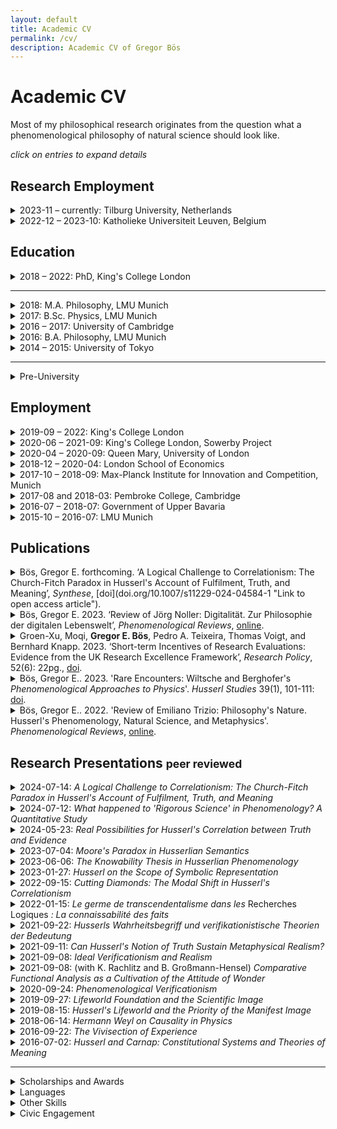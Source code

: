 ```yaml
---
layout: default
title: Academic CV
permalink: /cv/
description: Academic CV of Gregor Bös
---
```


<!--
Template is:
<details>
<summary>
</summary>
</details>
Custom CSS styling could make this more useful.
-->

# Academic CV

<p>Most of my philosophical research originates from the question what a phenomenological philosophy of natural science should look like.</p>

_click on entries to expand details_
<!-- ## Area of Specialization
## Area of Competence -->

## Research Employment

<details>
<summary>2023-11 &ndash; currently: Tilburg University, Netherlands
</summary>

Postdoctoral Researcher in the ERC project [Exiled Empiricists](https://exiledempiricists.wordpress.com/)

Principal Investigator: Sander Verhaegh.

</details>



<details>
<summary>2022-12 &ndash; 2023-10: Katholieke Universiteit Leuven, Belgium
</summary>

Postdoctoral Researcher for the project _Phenomenology and the Scientific Image of the World_ (Postdoctoral Mandate 3H220352).  

Promotors: Julia Jansen, Jan Heylen.

</details>



## Education


<details>
<summary>2018 &ndash; 2022: PhD, King's College London
</summary>

Research Topic: _Founding Science on the Lifeworld.
Promises and Problems of a Phenomenological Philosophy of Natural Science_

Primary Supervisor: Mark Textor

Examiners: Julia Jansen (Leuven), Steven French (Leeds)


</details>

---

<details>
<summary>2018: M.A. Philosophy, LMU Munich
</summary>
Dissertation Topic: <em>Husserl's Philosophy of Natural Science and Scientific Realism</em>

Thesis Supervisors: Christopher Erhard, Alexander Reutlinger
</details>

<details>
<summary>2017: B.Sc. Physics, LMU Munich
</summary>

Thesis Topic: <em>Sequential Artificial Neural Networks for the Trigger of the Belle II Experiment</em>

Analysis of artificial neural networks used for live analysis of data in
a particle physics experiment in Tsukuba, Japan

Thesis Supervisor: Prof. Christian Kiesling (LMU and Max-Planck Institute for Physics)
</details>

<details>
<summary>2016 &ndash; 2017: University of Cambridge
</summary>

Research Student, Department of Philosophy, Hughes Hall College
</details>

<details>
<summary> 2016: B.A. Philosophy, LMU Munich
</summary>

Thesis: <em>Carnap’s ‘Aufbau’ in a Husserlian Context. Towards a phenomenological ‘Aufbau’ or a logicist phenomenology.</em>

Thesis Supervisor: Christopher Erhard
</details>

<details>
<summary> 2014 &ndash; 2015: University of Tokyo
</summary>

Exchange Student in the USTEP-Programme
</details>


---


<details>
<summary> Pre-University
</summary>

2011 &ndash; 2012: European Voluntary Service at youth centre a.s.b.l. in Troisvierges, Luxembourg

Abitur in Baden-Württemberg (best of 123 graduates). Core subjects: physics, fine arts

</details>
<p></p>

## Employment

<details>
<summary>2019-09 &ndash; 2022: King's College London
</summary>

Graduate Teaching Assistant for the modules:
- Belief and Decision Under Uncertainty x2 (Alexander Bird)
- Methodology x2 (Julien Dutant, Clayton Littlejohn)
- Ethics and Politics of Science and Technology (Matteo Mameli)
- Neuroscience and the Mind (Adrian Alsmith, summative assessment only)
</details>

<details>
<summary>2020-06 &ndash; 2021-09: King's College London, Sowerby Project
</summary>

Project Assistant for the [Peter Sowerby Philosophy of Medicine Project](https://www.philosophyandmedicine.org)
</details>


<details>
<summary>2020-04 &ndash; 2020-09: Queen Mary, University of London
</summary>

Research Assistant for Dr. Moqi Groen-Xu, School of Economics and Finance

Database matching and citation network analysis.
</details>



<details>
<summary>2018-12 &ndash; 2020-04: London School of Economics
</summary>

Occasional Research Assistant for Dr. Moqi Groen-Xu, Department of Finance

Collation and explorative analysis of metadata for 17m scientific articles (Scopus, Python)
</details>
<details>
<summary> 2017-10 &ndash; 2018-09: Max-Planck Institute for Innovation and Competition, Munich
</summary>

Student Research Assistant under Dietmar Harhoff

Application of machine learning tools on patent and
publication abstract databases (Python)
</details>
<details>
<summary> 2017-08 and 2018-03: Pembroke College, Cambridge
</summary>

Programme Assistant for 2 Japanese Summer Schools

Support of lecturers, individual tutoring, organization of extracurricular activities, pastoral care for high school and undergraduate students
</details>
<details>
<summary>
2016-07 &ndash; 2018-07: Government of Upper Bavaria
</summary>

5 Philosophy Workshops for gifted students, 9th and 11th grade
</details>
<details>
<summary> 2015-10 &ndash; 2016-07: LMU Munich
</summary>

Tutor and Research Tutor for two seminars on “Edmund Husserl: Logical Investigations". Seminar jointly organised with Prof. Verena Mayer.
</details>
<p></p>

## Publications

<details>
<summary>
Bös, Gregor E. forthcoming. ‘A Logical Challenge to Correlationism: The Church-Fitch Paradox in Husserl's Account of Fulfilment, Truth, and Meaning’, <i>Synthese</i>, [doi](doi.org/10.1007/s11229-024-04584-1 "Link to open access article").
</summary>

Abstract: <br>
Husserl’s theory of fulfilment conceives of empty acts, such as symbolic thought, and fulfilling acts, such as sensory perceptions, in a strict parallel. This parallelism is the basis for Husserl’s semantics, epistemology, and conception of truth. It also entails that any true proposition can be known in principle, which Church and Fitch have shown to explode into the claim that every proposition is actually known. I assess this logical challenge and discuss a recent response by James Kinkaid. While Kinkaid’s proposal saves one direction of the parallel for semantics, it gives up the parallelism for truth. I spell out a different response which meshes naturally with Husserl’s account of meaning. If the parallelism is restricted to a class of basic propositions, the truth of non-basic propositions can be defined inductively, without leading to the paradox. I then discuss objections that have been raised against a similar proposal by Dummett. The result is that exegetically plausible and popular interpretations of Husserl’s correlationism lead to logical paradoxes. But when taking into account the ‘logical adumbration’ of propositional blindspots, truth and possible fulfilment can be connected without paradox.

</details>


<details>
<summary>
Bös, Gregor E. 2023. ‘Review of Jörg Noller: Digitalität. Zur Philosophie der digitalen Lebenswelt’, <i>Phenomenological Reviews</i>, <a href="https://reviews.ophen.org/2023/05/18/jorg-noller-digitalitat-zur-philosophie-der-digitalen-lebenswelt/">online</a>.
</summary>

book review, invited by the journal, 2,100 words.

</details>


<details>
<summary>
Groen-Xu, Moqi, <b>Gregor E. Bös</b>, Pedro A. Teixeira, Thomas Voigt, and Bernhard Knapp. 2023. ‘Short-term Incentives of Research Evaluations: Evidence from the UK Research Excellence Framework’, <i>Research Policy</i>, 52(6): 22pg., <a href="https://doi.org/10.1016/j.respol.2023.104729">doi</a>.
</summary>

Empirical study of the publication and citation behaviour of UK scientists of all disciplines over 23 years. I wrote the software to match databases and aggregate observables, helped to interpret the findings and contributed to the writing of the article.

</details>



<details>
<summary> Bös, Gregor E.. 2023. 'Rare Encounters: Wiltsche and Berghofer's <i>Phenomenological Approaches to Physics</i>'. <i>Husserl Studies</i> 39(1), 101-111:  <a href="https://doi.org/10.1007/s10743-022-09307-3">doi</a>. </summary>

---

book review, peer-reviewed, 5,300 words
</details>


<details>
<summary> Bös, Gregor E.. 2022. 'Review of Emiliano Trizio: Philosophy's Nature. Husserl's Phenomenology, Natural Science, and Metaphysics'. <i>Phenomenological Reviews</i>, <a href="https://reviews.ophen.org/2022/10/30/emiliano-trizio-philosophys-nature-husserl-review/">online</a>. </summary>

---

book review, invited by the journal, 5,000 words
</details>



## Research Presentations <small>peer reviewed</small>


<details>
<summary> 2024-07-14: <i> A Logical Challenge to Correlationism: The Church-Fitch Paradox in Husserl's Account of Fulfilment, Truth, and Meaning </i> </summary>

---

98th Joint Session of the Aristotelian Society and the Mind Association, University of Birmingham, UK
</details>

<details>
<summary> 2024-07-12: <i> What happened to 'Rigorous Science' in Phenomenology? A Quantitative Study </i> </summary>

---

HOPOS 2024 Conference, University of Vienna, Austria
</details>

<details>
<summary> 2024-05-23: <i>Real Possibilities for Husserl's Correlation between Truth and Evidence </i> </summary>

---

Husserl Circle Meeting at Creighton University in Omaha, Nebraska.
</details>

<details>
<summary> 2023-07-04: <i>Moore's Paradox in Husserlian Semantics </i> </summary>

---

97th Joint Session of the Aristotelian Society and the Mind Association, Birkbeck and the Institute of Philosophy, University of London, UK
</details>


<details>
<summary> 2023-06-06: <i>The Knowability Thesis in Husserlian Phenomenology </i> </summary>

---

Workshop on the Concept and Scope of Knowability, Katholieke Universiteit Leuven
</details>


<details>
<summary> 2023-01-27: <i>Husserl on the Scope of Symbolic Representation </i> </summary>

---

Phenomenology and Symbolic Cognition Workshop, Rijksuniversiteit Groningen, Netherlands
</details>



<details>
<summary> 2022-09-15: <i>Cutting Diamonds: The Modal Shift in Husserl's Correlationism </i> </summary>

---

GAP11 Triannual Conference of the German Society for Analytic Philosophy, Humboldt-Universität zu Berlin, Germany
</details>


<details>
<summary> 2022-01-15: <i>Le germe de transcendentalisme dans les </i> Recherches Logiques <i> : La connaissabilité des faits </i> </summary>

---

[The origin of transcendentalism in the Logical Investigations: the knowability of facts],
Young Researchers seminar, University of Paris 1, Panthéon-Sorbonne, France
</details>


<details>
<summary> 2021-09-22: <i>Husserls Wahrheitsbegriff und verifikationistische Theorien der Bedeutung</i></summary>

---

[Husserl's notion of truth and verificationist theories of meaning],
German Phenomenological Society (DGPF) Doctoral Colloquium, Jena, Germany
</details>

<details>
<summary> 2021-09-11: <i>Can Husserl's Notion of Truth Sustain Metaphysical Realism?</i></summary>

---

SoPhiA Conference for Young Analytic Philosophy, Salzburg, Austria (online) ([slides](/dl/2021-09-11-Salzburg_presentation.pdf))
</details>

<details>
<summary> 2021-09-08: <i>Ideal Verificationism and Realism</i></summary>

---

First Austrian Summer School in Phenomenology, Graz, Austria (online) ([slides](/dl/2021-09-08_Graz_presentation.pdf))

</details>


<details>
<summary> 2021-09-08: (with K. Rachlitz and B. Großmann-Hensel) <i>Comparative Functional Analysis as a Cultivation of the Attitude of Wonder</i></summary>

---

PHILOS Colloquium on Philosophy and Organization Studies, Rhodes, Greece (online)

</details>

<details>
<summary> 2020-09-24: <i>Phenomenological Verificationism</i></summary>

---

Start of Year Departmental Conference, King’s College London, UK

</details>



<details>
<summary> 2019-09-27: <i>Lifeworld Foundation and the Scientific Image</i></summary>

---

Presented at the 2nd Phenomenological Approaches to Physics Conference, Stony Brook University, NY, USA. ([slides](/dl/2019-09_Stony_Brook.pdf))

</details>

<details>
<summary> 2019-08-15: <i>Husserl's Lifeworld and the Priority of the Manifest Image</i>
</summary>

---

Presented at the 2019 Summer School in Phenomenology and Philosophy of Mind, Centre for Subjectivity Research, Copenhagen. ([slides](/dl/2019_Copenhagen.pdf))

</details>

<details>
<summary> 2018-06-14: <i>Hermann Weyl on Causality in Physics</i>
</summary>

---

Presented at the International Conference: _Phenomenological Approaches to Physics_, University of Graz, Austria.

</details>
<details>
<summary> 2016-09-22: <i>The Vivisection of Experience</i>
</summary>

---

Presented at the 2nd International Conference in Philosophy of Mind, University of Minho, Braga, Portugal

</details>

<details>
<summary> 2016-07-02: <i>Husserl and Carnap: Constitutional Systems and Theories of Meaning</i>
</summary>

---

International Undergraduate Conference in Analytic Philosophy at Bayreuth University

</details>
<p></p>

---

<details>
<summary> Scholarships and Awards
</summary>

- 2021 &ndash; 2022:  King's College London Scholarship of the Department of Philosophy Postgraduate Bursary
- 2020: King's College London Global Research Grant. Supporting a Research Stay at the [Centre for Subjectivity Research](https://www.cfs.ku.dk), University of Copenhagen
- 2018 &ndash; 2021: King's College London Faculty of Arts and Humanities: Full PhD Scholarship
- 2012 &ndash; 2018: Scholarship of the German National Academic Merit Foundation (Studienstiftung)
- 2016 &ndash; 2017: DAAD Graduate Scholarship
- 2014 &ndash; 2015: Full Scholarship of the Japanese Student Service Organisation (JASSO)
- 05/2015: "Green Stories" Project Scholarship for a reportage on the life in Fukushima prefecture, article published in German [here](https://www.lizzynet.de/wws/ein-vergifteter-name.php?sid=54339215369202175156525552555960) and in [Novo Argumente](https://www.novo-argumente.com/artikel/fukushima_ein_vergifteter_name)
- 03/2014: Project Scholarship from the German-French Youth Organisation: _This is art. Can we trash it?_ On the administration of artists' heritages. Sojourn in Paris
- Jean-Walter prize of the zis-foundation for the reportage: _The philosophy of physicists. Fundamental Research and Multicultural Context at CERN_, previously project scholarship
</details>


<details>
<summary> Languages
</summary>

- German: Mother Tongue
- English: C2 certified
- French: Competent (ca. C1)
- Japanese: Basic (ca. B1 / JLPT N3)
- Spanish: Basic (ca. A2)

</details>

<details>
<summary> Other Skills
</summary>

- A palette of Programming skills (Python: scikit-learn, pandas; elisp; LaTeX;  High performance computation on LSE's _fabian_ and QMUL's _Apocrita_ clusters; Linux environments, Jekyll, Wordpress,)
- Coursera Certificate _Machine Learning_ 
- Photography and Film Editing, basic WordPress knowledge
</details>

<details>
<summary> Civic Engagement
</summary>

I am steering committee member (since 2019) and mentor (since 2015) for the educational [zis-foundation](https://www.zis-reisen.de/en/) (est. 1956). We offer mentoring and scholarships to let youth aged 16-21 realize international travel projects.
</details>
